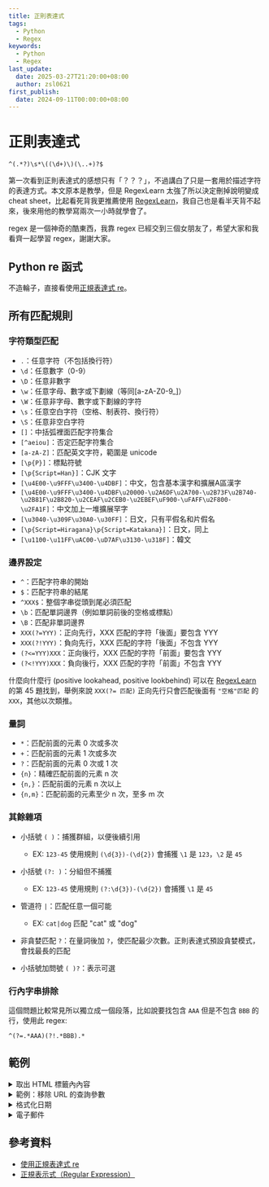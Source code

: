 ```yaml
---
title: 正則表達式
tags:
  - Python
  - Regex
keywords:
  - Python
  - Regex
last_update:
  date: 2025-03-27T21:20:00+08:00
  author: zsl0621
first_publish:
  date: 2024-09-11T00:00:00+08:00
---
```


# 正則表達式

```regex
^(.*?)\s*\((\d+)\)(\..+)?$
```

第一次看到正則表達式的感想只有「？？？」，不過講白了只是一套用於描述字符的表達方式。本文原本是教學，但是 RegexLearn 太強了所以決定刪掉說明變成 cheat sheet，比起看死背我更推薦使用 [RegexLearn](https://regexlearn.com/)，我自己也是看半天背不起來，後來用他的教學寫兩次一小時就學會了。

regex 是一個神奇的酷東西，我靠 regex 已經交到三個女朋友了，希望大家和我看齊一起學習 regex，謝謝大家。

## Python re 函式

不造輪子，直接看使用[正規表達式 re](https://steam.oxxostudio.tw/category/python/library/re.html#a01)。

## 所有匹配規則
  
### 字符類型匹配

- `.`：任意字符（不包括換行符）
- `\d`：任意數字（0-9）
- `\D`：任意非數字
- `\w`：任意字母、數字或下劃線（等同[a-zA-Z0-9_]）
- `\W`：任意非字母、數字或下劃線的字符
- `\s`：任意空白字符（空格、制表符、換行符）
- `\S`：任意非空白字符
- `[]`：中括弧裡面匹配字符集合
- `[^aeiou]`：否定匹配字符集合
- `[a-zA-Z]`：匹配英文字符，範圍是 unicode
- `[\p{P}]`：標點符號
- `[\p{Script=Han}]`：CJK 文字
- `[\u4E00-\u9FFF\u3400-\u4DBF]`：中文，包含基本漢字和擴展A區漢字
- `[\u4E00-\u9FFF\u3400-\u4DBF\u20000-\u2A6DF\u2A700-\u2B73F\u2B740-\u2B81F\u2B820-\u2CEAF\u2CEB0-\u2EBEF\uF900-\uFAFF\u2F800-\u2FA1F]`：中文加上一堆擴展罕字
- `[\u3040-\u309F\u30A0-\u30FF]`：日文，只有平假名和片假名
- `[\p{Script=Hiragana}\p{Script=Katakana}]`：日文，同上
- `[\u1100-\u11FF\uAC00-\uD7AF\u3130-\u318F]`：韓文

### 邊界設定

- `^`：匹配字符串的開始
- `$`：匹配字符串的結尾
- `^XXX$`：整個字串從頭到尾必須匹配
- `\b`：匹配單詞邊界（例如單詞前後的空格或標點）
- `\B`：匹配非單詞邊界
- `XXX(?=YYY)`：正向先行，XXX 匹配的字符「後面」要包含 YYY
- `XXX(?!YYY)`：負向先行，XXX 匹配的字符「後面」不包含 YYY
- `(?<=YYY)XXX`：正向後行，XXX 匹配的字符「前面」要包含 YYY
- `(?<!YYY)XXX`：負向後行，XXX 匹配的字符「前面」不包含 YYY

什麼向什麼行 (positive lookahead, positive lookbehind) 可以在 [RegexLearn](https://regexlearn.com/learn/regex101) 的第 45 題找到，舉例來說 `XXX(?= 匹配)` 正向先行只會匹配後面有 `"空格"匹配` 的 `XXX`，其他以次類推。

### 量詞

- `*`：匹配前面的元素 0 次或多次
- `+`：匹配前面的元素 1 次或多次
- `?`：匹配前面的元素 0 次或 1 次
- `{n}`：精確匹配前面的元素 n 次
- `{n,}`：匹配前面的元素 n 次以上
- `{n,m}`：匹配前面的元素至少 n 次，至多 m 次

### 其餘雜項

- 小括號 `( )`：捕獲群組，以便後續引用
  - EX: `123-45` 使用規則 `(\d{3})-(\d{2})` 會捕獲 `\1` 是 `123`，`\2` 是 `45`

- 小括號 `(?: )`：分組但不捕獲
  - EX: `123-45` 使用規則 `(?:\d{3})-(\d{2})` 會捕獲 `\1` 是 `45`

- 管道符 `|`：匹配任意一個可能
  - EX: `cat|dog` 匹配 "cat" 或 "dog"

- 非貪婪匹配 `?`：在量詞後加 `?`，使匹配最少次數。正則表達式預設貪婪模式，會找最長的匹配

- 小括號加問號 `( )?`：表示可選

### 行內字串排除

這個問題比較常見所以獨立成一個段落，比如說要找包含 `AAA` 但是不包含 `BBB` 的行，使用此 regex:

```regex
^(?=.*AAA)(?!.*BBB).*
```

## 範例

<details>

<summary>取出 HTML 標籤內內容</summary>

提取 `"<h1>Hello World</h1>"` \<h1\> 標籤的內容，即 `"Hello World"`。

```python
html = "<h1>Hello World</h1>"
result = re.sub(r"<.*?>(.*?)</.*?>", r"\1", html)
print(result)   # Hello World
```

- `<.*?>`：使用非貪婪模式匹配 HTML 標籤（）。
- `(.*?)`：捕獲標籤中的內容。
- `r"\1"`：取出匹配結果。

</details>

<details>

<summary>範例：移除 URL 的查詢參數</summary>

移除所有的查詢參數，只保留基礎 URL （移除問號後面的所有文字）。

```python
url = "https://example.com/page?param1=value1&param2=value2"
result = re.sub(r"\?.*$", "", url)   # 'https://example.com/page'
```

- `\?.*$`：匹配 `?` 後面的所有內容（`$` 表示匹配到行尾）。
- `re.sub` 將匹配到的內容替換成空字符串，從而移除查詢參數。

</details>

<details>

<summary>格式化日期</summary>

把日期字串 `"20240908"`格式化成 `"2024-09-08"` 。

```python
text = "20240908"
result = re.sub(r"(\d{4})(\d{2})(\d{2})", r"\1-\2-\3", text)
print(result)   # 2024-09-08
```

- 三個捕獲群組（三個括弧）
- 每個括弧填入匹配規則，分別捕獲年份月份日期
- `r"\1-\2-\3"`：引用捕獲群組，`\1` 是第一個捕獲的組，`\2` 是第二個，`\3` 是第三個。

</details>

<details>

<summary>電子郵件</summary>

驗證 `"example@test.com"` 是否符合電子郵件格式。

```python
def validate_email(email):
    pattern = r'^[\w\.-]+@[\w\.-]+\.\D{3}$'
    return re.match(pattern, email) is not None

validate_email("example@test.com")   # True
validate_email("example@test.")   # False
validate_email("example@test.s")   # False
validate_email("example@test.sss")   # True
```

- `^`：表示字串開頭
- `[]`：匹配裡面的元素，包含 `\w`, `.`, `-`，
- `[]+`：匹配元素到最長
- `[\w\.-]+`：匹配次級域名
- `\D{3}`：匹配頂級域名，只能是字符不能有數字
- `$`：表示字串結束。

</details>

## 參考資料

- [使用正規表達式 re](https://steam.oxxostudio.tw/category/python/library/re.html)
- [正規表示式（Regular Expression）](https://hackmd.io/@aaronlife/regular-expression)
